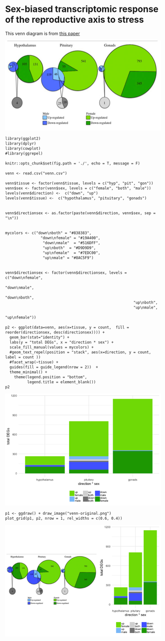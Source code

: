 Sex-biased transcriptomic response of the reproductive axis to stress
=====================================================================

This venn diagram is from [this
paper](https://www.sciencedirect.com/science/article/pii/S0018506X17302696?via%3Dihub)

![](venn-original.png)

    library(ggplot2)
    library(dplyr)
    library(cowplot)
    #library(ggrepel)

    knitr::opts_chunk$set(fig.path = './', echo = T, message = F)

    venn <- read.csv("venn.csv")

    venn$tissue <- factor(venn$tissue, levels = c("hyp", "pit", "gon"))
    venn$sex <- factor(venn$sex, levels = c("female", "both", "male"))
    levels(venn$direction) <-  c("down", "up")
    levels(venn$tissue) <-  c("hypothalamus", "pituitary", "gonads")


    venn$directionsex <- as.factor(paste(venn$direction, venn$sex, sep = "\n"))


    mycolors <- c("down\nboth" = "#838383",
                    "down\nfemale" = "#19A400", 
                     "down\nmale"  = "#516DFF",
                     "up\nboth"  = "#D9D9D9",
                     "up\nfemale"  = "#7EDC00",
                     "up\nmale" = "#8AC5F9")  


    venn$directionsex <- factor(venn$directionsex, levels = c("down\nfemale", 
                                                              "down\nmale",
                                                              "down\nboth",
                                                              "up\nboth",
                                                              "up\nmale",
                                                                "up\nfemale"))

    p2 <- ggplot(data=venn, aes(x=tissue, y = count,  fill = reorder(directionsex, desc(directionsex)))) + 
      geom_bar(stat="identity") +
      labs(y = "total DEGs", x = "direction * sex") +
      scale_fill_manual(values = mycolors) +
      #geom_text_repel(position = "stack", aes(x=direction, y = count,  label = count ))
      #facet_wrap(~tissue) +
      guides(fill = guide_legend(nrow = 2))  +
      theme_minimal() +
        theme(legend.position = "bottom",
              legend.title = element_blank())
    p2 

![](./venn-alt-1.png)

    p1 <- ggdraw() + draw_image("venn-original.png")
    plot_grid(p1, p2, nrow = 1, rel_widths = c(0.6, 0.4))

![](./calisi-original-alt-1.png)
